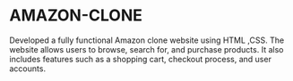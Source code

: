 # AMAZON-CLONE
Developed a fully functional Amazon clone website using HTML ,CSS.  The website allows users to browse, search for, and purchase products. It also includes features such as a shopping cart, checkout process, and user accounts.
